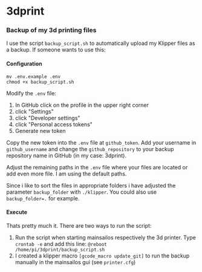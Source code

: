 # 3dprint
### Backup of my 3d printing files

I use the script `backup_script.sh` to automatically upload my Klipper files as a backup. If someone wants to use this:

#### Configuration

```
mv .env.example .env
chmod +x backup_script.sh
```

Modify the `.env` file:
1. In GitHub click on the profile in the upper right corner
2. click "Settings"
3. click "Developer settings"
4. click "Personal access tokens"
5. Generate new token

Copy the new token into the `.env` file at `github_token`. Add your username in `github_username` and change the `github_repository` to your backup repository name in GitHub (in my case: 3dprint).

Adjust the remaining paths in the `.env` file where your files are located or add even more file. I am using the default paths.

Since i like to sort the files in appropriate folders i have adjusted the parameter `backup_folder` with `./klipper`. You could also use `backup_folder=.` for example.

#### Execute

Thats pretty much it. There are two ways to run the script:
1. Run the script when starting mainsailos respectively the 3d printer. Type `crontab -e` and add this line: `@reboot /home/pi/3dprint/backup_script.sh`
2. I created a klipper macro `[gcode_macro update_git]` to run the backup manually in the mainsailos gui (see `printer.cfg`)
